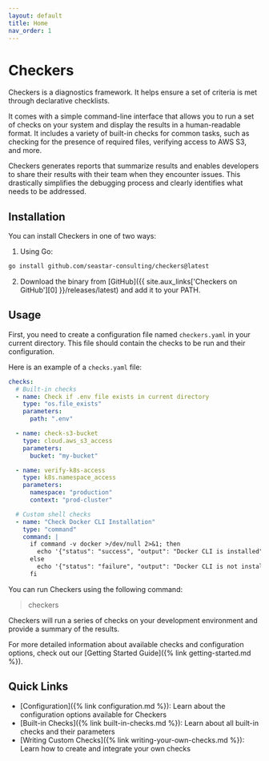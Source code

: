 ```yaml
---
layout: default
title: Home
nav_order: 1
---
```


# Checkers

Checkers is a diagnostics framework. It helps ensure a set of criteria is met
through declarative checklists.

It comes with a simple command-line interface that allows you to run a set of
checks on your system and display the results in a human-readable format. It
includes a variety of built-in checks for common tasks, such as checking for the
presence of required files, verifying access to AWS S3, and more.

Checkers generates reports that summarize results and enables developers to
share their results with their team when they encounter issues.  This
drastically simplifies the debugging process and clearly identifies what needs
to be addressed.

## Installation

You can install Checkers in one of two ways:

1. Using Go:

```bash
go install github.com/seastar-consulting/checkers@latest
```

2. Download the binary from [GitHub]({{ site.aux_links['Checkers on GitHub'][0] }}/releases/latest)
   and add it to your PATH.

## Usage

First, you need to create a configuration file named `checkers.yaml` in your
current directory. This file should contain the checks to be run and their
configuration.

Here is an example of a `checks.yaml` file:

```yaml
checks:
  # Built-in checks
  - name: Check if .env file exists in current directory
    type: "os.file_exists"
    parameters:
      path: ".env"

  - name: check-s3-bucket
    type: cloud.aws_s3_access
    parameters:
      bucket: "my-bucket"

  - name: verify-k8s-access
    type: k8s.namespace_access
    parameters:
      namespace: "production"
      context: "prod-cluster"

  # Custom shell checks
  - name: "Check Docker CLI Installation"
    type: "command"
    command: |
      if command -v docker >/dev/null 2>&1; then
        echo '{"status": "success", "output": "Docker CLI is installed"}'
      else
        echo '{"status": "failure", "output": "Docker CLI is not installed"}'
      fi
```

You can run Checkers using the following command:

> checkers

Checkers will run a series of checks on your development environment and provide
a summary of the results.

For more detailed information about available checks and configuration options,
check out our [Getting Started Guide]({% link getting-started.md %}).

## Quick Links

- [Configuration]({% link configuration.md %}): Learn about the configuration options available for Checkers
- [Built-in Checks]({% link built-in-checks.md %}): Learn about all built-in checks and their parameters
- [Writing Custom Checks]({% link writing-your-own-checks.md %}): Learn how to create and integrate your own checks
